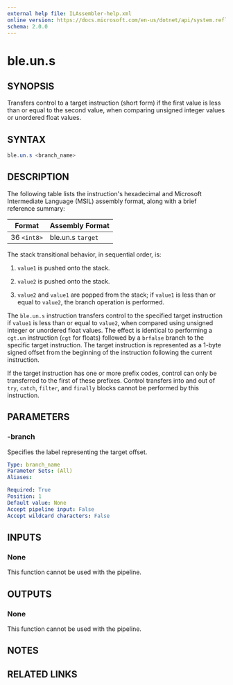 ```yaml
---
external help file: ILAssembler-help.xml
online version: https://docs.microsoft.com/en-us/dotnet/api/system.reflection.emit.opcodes.ble_un_s
schema: 2.0.0
---
```


# ble.un.s

## SYNOPSIS

Transfers control to a target instruction (short form) if the first value is less than or equal to the second value, when comparing unsigned integer values or unordered float values.

## SYNTAX

```powershell
ble.un.s <branch_name>
```

## DESCRIPTION

The following table lists the instruction's hexadecimal and Microsoft Intermediate Language (MSIL) assembly format, along with a brief reference summary:

| Format      | Assembly Format   |
| ----------- | ----------------- |
| 36 `<int8>` | ble.un.s `target` |

 The stack transitional behavior, in sequential order, is:

1.  `value1` is pushed onto the stack.

2.  `value2` is pushed onto the stack.

3.  `value2` and `value1` are popped from the stack; if `value1` is less than or equal to `value2`, the branch operation is performed.

 The `ble.un.s` instruction transfers control to the specified target instruction if `value1` is less than or equal to `value2`, when compared using unsigned integer or unordered float values. The effect is identical to performing a `cgt.un` instruction (`cgt` for floats) followed by a `brfalse` branch to the specific target instruction. The target instruction is represented as a 1-byte signed offset from the beginning of the instruction following the current instruction.

 If the target instruction has one or more prefix codes, control can only be transferred to the first of these prefixes. Control transfers into and out of `try`, `catch`, `filter`, and `finally` blocks cannot be performed by this instruction.

## PARAMETERS

### -branch

Specifies the label representing the target offset.

```yaml
Type: branch_name
Parameter Sets: (All)
Aliases:

Required: True
Position: 1
Default value: None
Accept pipeline input: False
Accept wildcard characters: False
```

## INPUTS

### None

This function cannot be used with the pipeline.

## OUTPUTS

### None

This function cannot be used with the pipeline.

## NOTES

## RELATED LINKS
